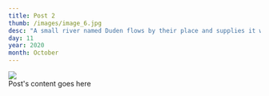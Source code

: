 ```yaml
---
title: Post 2
thumb: /images/image_6.jpg
desc: "A small river named Duden flows by their place and supplies it with the necessary regelialia."
day: 11
year: 2020
month: October
---
```


<img src="/images/image_5.jpg"> <br>
Post's content goes here